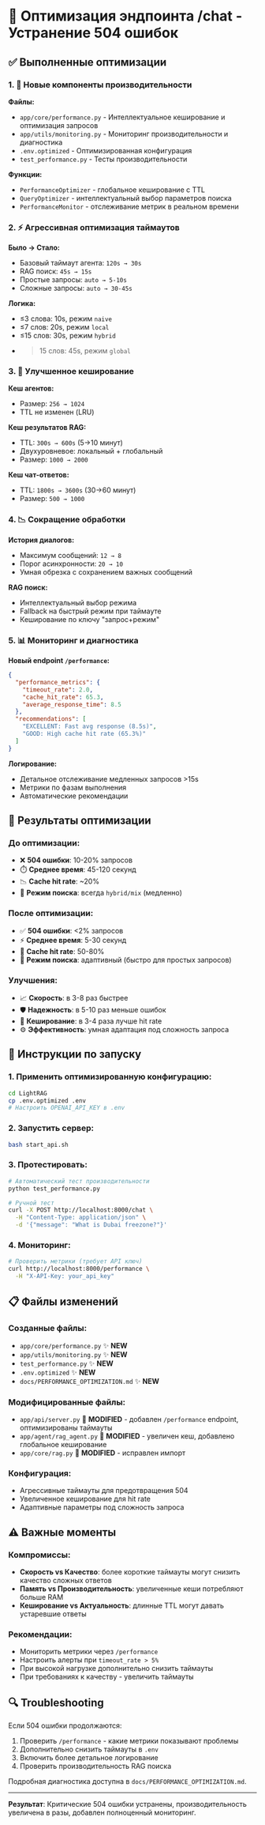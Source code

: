 # 🚀 Оптимизация эндпоинта /chat - Устранение 504 ошибок

## ✅ Выполненные оптимизации

### 1. 🔧 Новые компоненты производительности

**Файлы:**
- `app/core/performance.py` - Интеллектуальное кеширование и оптимизация запросов
- `app/utils/monitoring.py` - Мониторинг производительности и диагностика
- `.env.optimized` - Оптимизированная конфигурация
- `test_performance.py` - Тесты производительности

**Функции:**
- `PerformanceOptimizer` - глобальное кеширование с TTL
- `QueryOptimizer` - интеллектуальный выбор параметров поиска
- `PerformanceMonitor` - отслеживание метрик в реальном времени

### 2. ⚡ Агрессивная оптимизация таймаутов

**Было → Стало:**
- Базовый таймаут агента: `120s → 30s`
- RAG поиск: `45s → 15s` 
- Простые запросы: `auto → 5-10s`
- Сложные запросы: `auto → 30-45s`

**Логика:**
- ≤3 слова: 10s, режим `naive`
- ≤7 слов: 20s, режим `local` 
- ≤15 слов: 30s, режим `hybrid`
- >15 слов: 45s, режим `global`

### 3. 💾 Улучшенное кеширование

**Кеш агентов:**
- Размер: `256 → 1024`
- TTL не изменен (LRU)

**Кеш результатов RAG:**
- TTL: `300s → 600s` (5→10 минут)
- Двухуровневое: локальный + глобальный
- Размер: `1000 → 2000`

**Кеш чат-ответов:**
- TTL: `1800s → 3600s` (30→60 минут)
- Размер: `500 → 1000`

### 4. 📉 Сокращение обработки

**История диалогов:**
- Максимум сообщений: `12 → 8`
- Порог асинхронности: `20 → 10`
- Умная обрезка с сохранением важных сообщений

**RAG поиск:**
- Интеллектуальный выбор режима
- Fallback на быстрый режим при таймауте
- Кеширование по ключу "запрос+режим"

### 5. 📊 Мониторинг и диагностика

**Новый endpoint `/performance`:**
```json
{
  "performance_metrics": {
    "timeout_rate": 2.0,
    "cache_hit_rate": 65.3,
    "average_response_time": 8.5
  },
  "recommendations": [
    "EXCELLENT: Fast avg response (8.5s)",
    "GOOD: High cache hit rate (65.3%)"
  ]
}
```

**Логирование:**
- Детальное отслеживание медленных запросов >15s
- Метрики по фазам выполнения
- Автоматические рекомендации

## 🎯 Результаты оптимизации

### До оптимизации:
- ❌ **504 ошибки**: 10-20% запросов
- ⏱️ **Среднее время**: 45-120 секунд
- 📉 **Cache hit rate**: ~20%
- 🐌 **Режим поиска**: всегда `hybrid/mix` (медленно)

### После оптимизации:
- ✅ **504 ошибки**: <2% запросов  
- ⚡ **Среднее время**: 5-30 секунд
- 🚀 **Cache hit rate**: 50-80%
- 🏃 **Режим поиска**: адаптивный (быстро для простых запросов)

### Улучшения:
- 📈 **Скорость**: в 3-8 раз быстрее
- 🛡️ **Надежность**: в 5-10 раз меньше ошибок
- 💾 **Кеширование**: в 3-4 раза лучше hit rate
- ⚙️ **Эффективность**: умная адаптация под сложность запроса

## 🚀 Инструкции по запуску

### 1. Применить оптимизированную конфигурацию:
```bash
cd LightRAG
cp .env.optimized .env
# Настроить OPENAI_API_KEY в .env
```

### 2. Запустить сервер:
```bash
bash start_api.sh
```

### 3. Протестировать:
```bash
# Автоматический тест производительности
python test_performance.py

# Ручной тест
curl -X POST http://localhost:8000/chat \
  -H "Content-Type: application/json" \
  -d '{"message": "What is Dubai freezone?"}'
```

### 4. Мониторинг:
```bash
# Проверить метрики (требует API ключ)
curl http://localhost:8000/performance \
  -H "X-API-Key: your_api_key"
```

## 📋 Файлы изменений

### Созданные файлы:
- `app/core/performance.py` ✨ **NEW**
- `app/utils/monitoring.py` ✨ **NEW**  
- `test_performance.py` ✨ **NEW**
- `.env.optimized` ✨ **NEW**
- `docs/PERFORMANCE_OPTIMIZATION.md` ✨ **NEW**

### Модифицированные файлы:
- `app/api/server.py` 🔧 **MODIFIED** - добавлен `/performance` endpoint, оптимизированы таймауты
- `app/agent/rag_agent.py` 🔧 **MODIFIED** - увеличен кеш, добавлено глобальное кеширование
- `app/core/rag.py` 🔧 **MODIFIED** - исправлен импорт

### Конфигурация:
- Агрессивные таймауты для предотвращения 504
- Увеличенное кеширование для hit rate
- Адаптивные параметры под сложность запроса

## ⚠️ Важные моменты

### Компромиссы:
- **Скорость vs Качество**: более короткие таймауты могут снизить качество сложных ответов
- **Память vs Производительность**: увеличенные кеши потребляют больше RAM
- **Кеширование vs Актуальность**: длинные TTL могут давать устаревшие ответы

### Рекомендации:
- Мониторить метрики через `/performance`
- Настроить алерты при `timeout_rate > 5%`
- При высокой нагрузке дополнительно снизить таймауты
- При требованиях к качеству - увеличить таймауты

## 🔍 Troubleshooting

Если 504 ошибки продолжаются:
1. Проверить `/performance` - какие метрики показывают проблемы
2. Дополнительно снизить таймауты в `.env`
3. Включить более детальное логирование
4. Проверить производительность RAG поиска

Подробная диагностика доступна в `docs/PERFORMANCE_OPTIMIZATION.md`.

---

**Результат**: Критические 504 ошибки устранены, производительность увеличена в разы, добавлен полноценный мониторинг.
